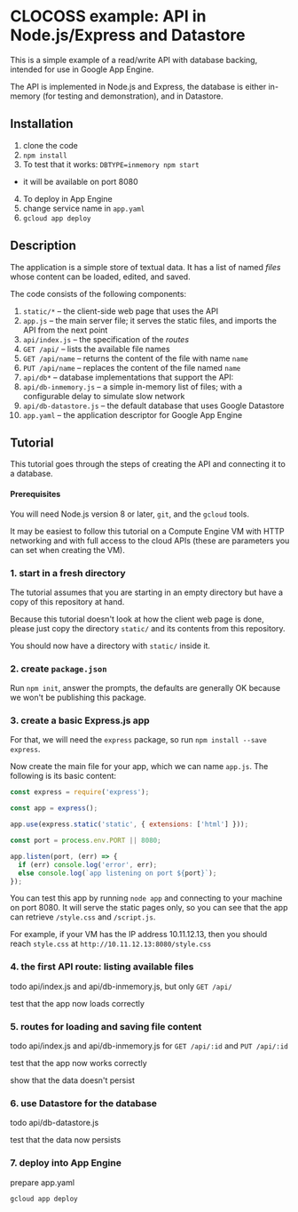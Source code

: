 # CLOCOSS example: API in Node.js/Express and Datastore

This is a simple example of a read/write API with database backing, intended for use in Google App Engine.

The API is implemented in Node.js and Express, the database is either in-memory (for testing and demonstration), and in Datastore.

## Installation

1. clone the code
2. `npm install`
3. To test that it works: `DBTYPE=inmemory npm start`
  * it will be available on port 8080
4. To deploy in App Engine
  1. change service name in `app.yaml`
  2. `gcloud app deploy`

## Description

The application is a simple store of textual data. It has a list of named _files_ whose content can be loaded, edited, and saved.

The code consists of the following components:

1. `static/*` – the client-side web page that uses the API
2. `app.js` – the main server file; it serves the static files, and imports the API from the next point
3. `api/index.js` – the specification of the _routes_
  1. `GET /api/` – lists the available file names
  2. `GET /api/name` – returns the content of the file with name `name`
  3. `PUT /api/name` – replaces the content of the file named `name`
4. `api/db*` – database implementations that support the API:
  1. `api/db-inmemory.js` – a simple in-memory list of files; with a configurable delay to simulate slow network
  2. `api/db-datastore.js` – the default database that uses Google Datastore
5. `app.yaml` – the application descriptor for Google App Engine

## Tutorial

This tutorial goes through the steps of creating the API and connecting it to a database.

#### Prerequisites

You will need Node.js version 8 or later, `git`, and the `gcloud` tools.

It may be easiest to follow this tutorial on a Compute Engine VM with HTTP networking and with full access to the cloud APIs (these are parameters you can set when creating the VM).

### 1. start in a fresh directory

The tutorial assumes that you are starting in an empty directory but have a copy of this repository at hand.

Because this tutorial doesn't look at how the client web page is done, please just copy the directory `static/` and its contents from this repository.

You should now have a directory with `static/` inside it.

### 2. create `package.json`

Run `npm init`, answer the prompts, the defaults are generally OK because we won't be publishing this package.


### 3. create a basic Express.js app

For that, we will need the `express` package, so run `npm install --save express`.

Now create the main file for your app, which we can name `app.js`. The following is its basic content:

```javascript
const express = require('express');

const app = express();

app.use(express.static('static', { extensions: ['html'] }));

const port = process.env.PORT || 8080;

app.listen(port, (err) => {
  if (err) console.log('error', err);
  else console.log(`app listening on port ${port}`);
});
```

You can test this app by running `node app` and connecting to your machine on port 8080. It will serve the static pages only, so you can see that the app can retrieve `/style.css` and `/script.js`.

For example, if your VM has the IP address 10.11.12.13, then you should reach `style.css` at `http://10.11.12.13:8080/style.css`

### 4. the first API route: listing available files

todo api/index.js and api/db-inmemory.js, but only `GET /api/`

test that the app now loads correctly

### 5. routes for loading and saving file content

todo api/index.js and api/db-inmemory.js for `GET /api/:id` and `PUT /api/:id`

test that the app now works correctly

show that the data doesn't persist

### 6. use Datastore for the database

todo api/db-datastore.js

test that the data now persists

### 7. deploy into App Engine

prepare app.yaml

`gcloud app deploy`
